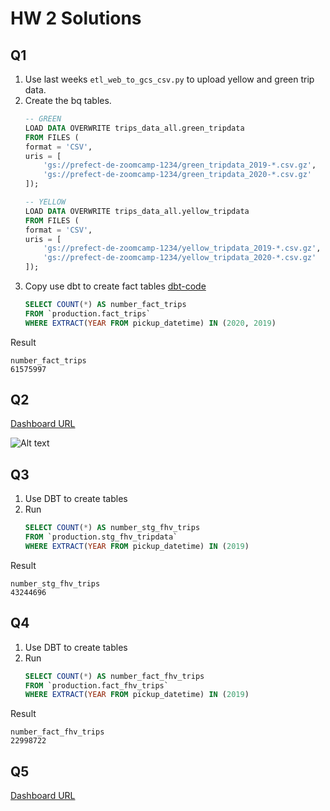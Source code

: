 # HW 2 Solutions


## Q1

1. Use last weeks `etl_web_to_gcs_csv.py` to upload yellow and green trip data.
2. Create the bq tables.
    ```sql
    -- GREEN
    LOAD DATA OVERWRITE trips_data_all.green_tripdata
    FROM FILES (
    format = 'CSV',
    uris = [
        'gs://prefect-de-zoomcamp-1234/green_tripdata_2019-*.csv.gz',
        'gs://prefect-de-zoomcamp-1234/green_tripdata_2020-*.csv.gz'
    ]);

    -- YELLOW
    LOAD DATA OVERWRITE trips_data_all.yellow_tripdata
    FROM FILES (
    format = 'CSV',
    uris = [
        'gs://prefect-de-zoomcamp-1234/yellow_tripdata_2019-*.csv.gz',
        'gs://prefect-de-zoomcamp-1234/yellow_tripdata_2020-*.csv.gz'
    ]);
    ```
3. Copy use dbt to create fact tables [dbt-code](https://github.com/HCA97/de-zoomcamp-dbt)
    ```sql
    SELECT COUNT(*) AS number_fact_trips
    FROM `production.fact_trips`
    WHERE EXTRACT(YEAR FROM pickup_datetime) IN (2020, 2019)
    ```

Result
```
number_fact_trips 
61575997
```

## Q2

[Dashboard URL](https://lookerstudio.google.com/reporting/fcb617ad-3446-472a-9cac-7b7bf2fb2716)


![Alt text](dashboard.png?raw=true "Title")


## Q3

1. Use DBT to create tables
2. Run
    ```sql
    SELECT COUNT(*) AS number_stg_fhv_trips
    FROM `production.stg_fhv_tripdata`
    WHERE EXTRACT(YEAR FROM pickup_datetime) IN (2019)
    ```
Result
```
number_stg_fhv_trips 
43244696
```

## Q4

1. Use DBT to create tables
2. Run
    ```sql
    SELECT COUNT(*) AS number_fact_fhv_trips
    FROM `production.fact_fhv_trips`
    WHERE EXTRACT(YEAR FROM pickup_datetime) IN (2019)
    ```
    
Result
```
number_fact_fhv_trips 
22998722
```


## Q5

[Dashboard URL](https://lookerstudio.google.com/reporting/fcb617ad-3446-472a-9cac-7b7bf2fb2716)